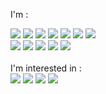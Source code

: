 
I'm  :<br>
<div>
<img src="https://img.shields.io/badge/Java-007396?style=for-the-badge&logo=java&logoColor=white"/> 
<img src="https://img.shields.io/badge/spring-6DB33F?style=for-the-badge&logo=spring&logoColor=white"/>
<img src="https://img.shields.io/badge/Python-3776AB?style=for-the-badge&logo=Python&logoColor=white"/>
<img src="https://img.shields.io/badge/R-00599C?style=for-the-badge&logo=R&logoColor=white"/> 
<img src="https://img.shields.io/badge/flask-000000?style=for-the-badge&logo=flask&logoColor=white"/>
<img src="https://img.shields.io/badge/flutter-02569B?style=for-the-badge&logo=flutter&logoColor=white"/>
<img src="https://img.shields.io/badge/MySQL-339AF0?style=for-the-badge&logo=MySQL&logoColor=white"/>
<br>
<img src="https://img.shields.io/badge/c++-00599C?style=for-the-badge&logo=c%2B%2B&logoColor=white"/>
<img src="https://img.shields.io/badge/oracle-F80000?style=for-the-badge&logo=oracle&logoColor=white"/> 
<img src="https://img.shields.io/badge/apache tomcat-F8DC75?style=for-the-badge&logo=apachetomcat&logoColor=white"/>  
<img src="https://img.shields.io/badge/github-181717?style=for-the-badge&logo=github&logoColor=white"/>
<img src="https://img.shields.io/badge/git-F05032?style=for-the-badge&logo=git&logoColor=white"/>

<br>
<br>
I'm interested in : <br>
<img src="https://img.shields.io/badge/JavaScript-F7DF1E?style=for-the-badge&logo=JavaScript&logoColor=black"/>
<img src="https://img.shields.io/badge/html5-E34F26?style=for-the-badge&logo=html5&logoColor=white"/> 
<img src="https://img.shields.io/badge/css-1572B6?style=for-the-badge&logo=css3&logoColor=white"/> 
<img src="https://img.shields.io/badge/Swift-61DAFB?style=for-the-badge&logo=Swift&logoColor=white"/> 
</div>
